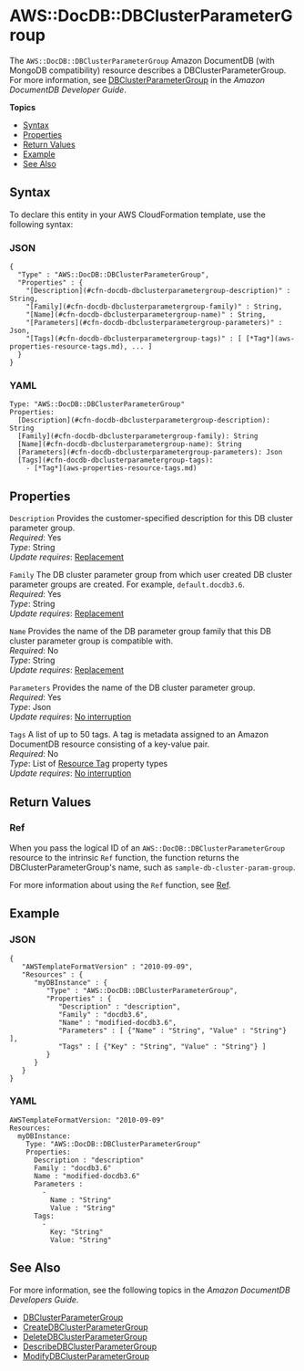 # AWS::DocDB::DBClusterParameterGroup<a name="aws-resource-docdb-dbclusterparametergroup"></a>

The `AWS::DocDB::DBClusterParameterGroup` Amazon DocumentDB \(with MongoDB compatibility\) resource describes a DBClusterParameterGroup\. For more information, see [DBClusterParameterGroup](https://docs.aws.amazon.com/amazondocdb/latest/developerguide/API_DBClusterParameterGroup) in the *Amazon DocumentDB Developer Guide*\.

**Topics**
+ [Syntax](#aws-resource-docdb-dbclusterparametergroup-syntax)
+ [Properties](#aws-resource-docdb-dbclusterparametergroup-properties)
+ [Return Values](#aws-resource-docdb-dbclusterparametergroup-returnvalues)
+ [Example](#aws-resource-docdb-dbclusterparametergroup-examples)
+ [See Also](#aws-resource-docdb-dbclusterparametergroup-seealso)

## Syntax<a name="aws-resource-docdb-dbclusterparametergroup-syntax"></a>

To declare this entity in your AWS CloudFormation template, use the following syntax:

### JSON<a name="aws-resource-docdb-dbclusterparametergroup-syntax.json"></a>

```
{
  "Type" : "AWS::DocDB::DBClusterParameterGroup",
  "Properties" : {
    "[Description](#cfn-docdb-dbclusterparametergroup-description)" : String,
    "[Family](#cfn-docdb-dbclusterparametergroup-family)" : String,
    "[Name](#cfn-docdb-dbclusterparametergroup-name)" : String,
    "[Parameters](#cfn-docdb-dbclusterparametergroup-parameters)" : Json,
    "[Tags](#cfn-docdb-dbclusterparametergroup-tags)" : [ [*Tag*](aws-properties-resource-tags.md), ... ]
  }
}
```

### YAML<a name="aws-resource-docdb-dbclusterparametergroup-syntax.yaml"></a>

```
Type: "AWS::DocDB::DBClusterParameterGroup"
Properties:
  [Description](#cfn-docdb-dbclusterparametergroup-description): String
  [Family](#cfn-docdb-dbclusterparametergroup-family): String
  [Name](#cfn-docdb-dbclusterparametergroup-name): String
  [Parameters](#cfn-docdb-dbclusterparametergroup-parameters): Json
  [Tags](#cfn-docdb-dbclusterparametergroup-tags): 
    - [*Tag*](aws-properties-resource-tags.md)
```

## Properties<a name="aws-resource-docdb-dbclusterparametergroup-properties"></a>

`Description`  <a name="cfn-docdb-dbclusterparametergroup-description"></a>
Provides the customer\-specified description for this DB cluster parameter group\.  
 *Required*: Yes  
 *Type*: String  
 *Update requires*: [Replacement](using-cfn-updating-stacks-update-behaviors.md#update-replacement) 

`Family`  <a name="cfn-docdb-dbclusterparametergroup-family"></a>
The DB cluster parameter group from which user created DB cluster parameter groups are created\. For example, `default.docdb3.6`\.  
 *Required*: Yes  
 *Type*: String  
 *Update requires*: [Replacement](using-cfn-updating-stacks-update-behaviors.md#update-replacement) 

`Name`  <a name="cfn-docdb-dbclusterparametergroup-name"></a>
Provides the name of the DB parameter group family that this DB cluster parameter group is compatible with\.  
 *Required*: No  
 *Type*: String  
 *Update requires*: [Replacement](using-cfn-updating-stacks-update-behaviors.md#update-replacement) 

`Parameters`  <a name="cfn-docdb-dbclusterparametergroup-parameters"></a>
Provides the name of the DB cluster parameter group\.  
 *Required*: Yes  
 *Type*: Json  
 *Update requires*: [No interruption](using-cfn-updating-stacks-update-behaviors.md#update-no-interrupt) 

`Tags`  <a name="cfn-docdb-dbclusterparametergroup-tags"></a>
A list of up to 50 tags\. A tag is metadata assigned to an Amazon DocumentDB resource consisting of a key\-value pair\.  
 *Required*: No  
 *Type*: List of [Resource Tag](aws-properties-resource-tags.md) property types  
 *Update requires*: [No interruption](using-cfn-updating-stacks-update-behaviors.md#update-no-interrupt) 

## Return Values<a name="aws-resource-docdb-dbclusterparametergroup-returnvalues"></a>

### Ref<a name="aws-resource-docdb-dbclusterparametergroup-ref"></a>

When you pass the logical ID of an `AWS::DocDB::DBClusterParameterGroup` resource to the intrinsic `Ref` function, the function returns the DBClusterParameterGroup's name, such as `sample-db-cluster-param-group`\. 

For more information about using the `Ref` function, see [Ref](intrinsic-function-reference-ref.md)\. 

## Example<a name="aws-resource-docdb-dbclusterparametergroup-examples"></a>

### JSON<a name="aws-resource-docdb-dbclusterparametergroup-example1.json"></a>

```
{
   "AWSTemplateFormatVersion" : "2010-09-09",
   "Resources" : {
      "myDBInstance" : {
         "Type" : "AWS::DocDB::DBClusterParameterGroup",
         "Properties" : {
            "Description" : "description",
            "Family" : "docdb3.6",
            "Name" : "modified-docdb3.6",
            "Parameters" : [ {"Name" : "String", "Value" : "String"} ],
            "Tags" : [ {"Key" : "String", "Value" : "String"} ]
         }
      }
   }
}
```

### YAML<a name="aws-resource-docdb-dbclusterparametergroup-example1.yaml"></a>

```
AWSTemplateFormatVersion: "2010-09-09"
Resources: 
  myDBInstance: 
    Type: "AWS::DocDB::DBClusterParameterGroup"
    Properties: 
      Description : "description"
      Family : "docdb3.6"
      Name : "modified-docdb3.6"
      Parameters : 
        - 
          Name : "String"
          Value : "String"
      Tags: 
        - 
          Key: "String"
          Value: "String"
```

## See Also<a name="aws-resource-docdb-dbclusterparametergroup-seealso"></a>

For more information, see the following topics in the *Amazon DocumentDB Developers Guide*\.
+ [DBClusterParameterGroup](https://docs.aws.amazon.com/amazondocdb/latest/developerguide/API_DBClusterParameterGroup)
+ [CreateDBClusterParameterGroup](https://docs.aws.amazon.com/amazondocdb/latest/developerguide/API_CreateDBClusterParameterGroup)
+ [DeleteDBClusterParameterGroup](https://docs.aws.amazon.com/amazondocdb/latest/developerguide/API_DeleteDBClusterParameterGroup)
+ [DescribeDBClusterParameterGroup](https://docs.aws.amazon.com/amazondocdb/latest/developerguide/API_DescribeDBClusterParameterGroup)
+ [ModifyDBClusterParameterGroup](https://docs.aws.amazon.com/amazondocdb/latest/developerguide/API_ModifyDBClusterParameterGroup)